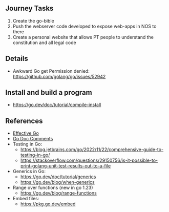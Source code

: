 
## Journey Tasks

1. Create the go-bible
2. Push the webserver code developed to expose web-apps in NOS to there
3. Create a personal website that allows PT people to understand the constitution and all legal code

## Details

- Awkward Go get Permission denied: https://github.com/golang/go/issues/52942

## Install and build a program

- https://go.dev/doc/tutorial/compile-install

## References

- [Effective Go](https://go.dev/doc/effective_go)
- [Go Doc Comments](https://go.dev/doc/comment)
- Testing in Go:
	- https://blog.jetbrains.com/go/2022/11/22/comprehensive-guide-to-testing-in-go/
	- https://stackoverflow.com/questions/29150756/is-it-possible-to-print-golang-unit-test-results-out-to-a-file
- Generics in Go:
	- https://go.dev/doc/tutorial/generics
	- https://go.dev/blog/when-generics
- Range over functions (new in go 1.23)
	- https://go.dev/blog/range-functions
- Embed files:
	- https://pkg.go.dev/embed